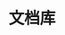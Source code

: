 ---
home: true
icon: home
title: 文档库
heroImage: /logo.svg
bgImage: https://theme-hope-assets.vuejs.press/bg/4-light.svg
bgImageDark: https://theme-hope-assets.vuejs.press/bg/4-dark.svg
bgImageStyle:
  background-attachment: fixed
heroText: 文档库
tagline: 一个程序员的个人文档库
actions:
  - text: 文档目录
    icon: lightbulb
    link: ./guide/
    type: primary

  - text: 个人博客
    icon: blog
    link: https://naijoug.github.io/blog

highlights:

# -------------------------------------------------

  - header: 👨🏻‍💻 程序员必备技能
    description: 
    image: /assets/image/advanced.svg
    bgImage: https://theme-hope-assets.vuejs.press/bg/6-light.svg
    bgImageDark: https://theme-hope-assets.vuejs.press/bg/6-dark.svg
    highlights:
      - title: 数据结构 + 算法
        icon: infinity
        details: 
        link: /programmer/core/

      - title: 操作系统
        icon: microchip
        details: 
        link: /programmer/system/

      - title: 网络知识
        icon: sitemap
        details: 
        link: /programmer/network/

# -------------------------------------------------

  - header: 编程知识
    description: 记录归档使用过的编程语言知识点和概念。
    image: /assets/image/blog.svg
    bgImage: https://theme-hope-assets.vuejs.press/bg/2-light.svg
    bgImageDark: https://theme-hope-assets.vuejs.press/bg/2-dark.svg
    bgImageStyle:
      background-repeat: repeat
      background-size: initial
    features:
      - title: 编程范式
        icon: hashtag
        details: 
        link: /programming/topic/paradigm.md

      - title: 编码规范
        icon: hashtag
        details:
        link: /programming/topic/code-style.md

      - title: 设计模式
        icon: hashtag
        details: 
        link: /programmming/topic/design-pattern.md

      - title: 内存管理
        icon: hashtag
        details: 
        link: /programming/topic/memory.md

      - title: 多线程
        icon: hashtag
        details: 
        link: /programming/topic/thread.md

      - title: 密码学
        icon: hashtag
        details: 
        link: /programming/topic/cryptology.md

# -------------------------------------------------

  - header: 前端
    image: /assets/image/layout.svg
    bgImage: https://theme-hope-assets.vuejs.press/bg/1-light.svg
    bgImageDark: https://theme-hope-assets.vuejs.press/bg/1-dark.svg
    highlights:
      - title: iOS
        icon: hashtag
        details: 
        link: /frontend/client/iOS/

      - title: Android
        icon: hashtag
        details: 
        link: /frontend/client/android/

      - title: Flutter
        icon: hashtag
        details: 
        link: /frontend/client/flutter/

      - title: HTML
        icon: hashtag
        details: 
        link: /frontend/web/html/

      - title: Vue
        icon: hashtag
        details: 
        link: /frontend/web/vue
      
      - title: React
        icon: hashtag
        details: 
        link: /frontend/web/react.md

# -------------------------------------------------

  - header: 后端
    image: /assets/image/features.svg
    bgImage: https://theme-hope-assets.vuejs.press/bg/5-light.svg
    bgImageDark: https://theme-hope-assets.vuejs.press/bg/5-dark.svg
    highlights:
      - title: 服务器
        icon: server
        details: 后端技术的基石
        link: /backend/server/

      - title: 数据库
        icon: database
        details: 程序的核心资源
        link: /backend/databse/
      
      - title: 服务框架
        icon: box-open
        details: 各显神通的服务
        link: /backend/service/
  
  # -------------------------------------------------

  - header: 热门技术
    description: 
    image: /assets/image/box.svg
    bgImage: https://theme-hope-assets.vuejs.press/bg/3-light.svg
    bgImageDark: https://theme-hope-assets.vuejs.press/bg/3-dark.svg
    highlights:
      - title: 人工智能
        icon: robot
        details: 
        link: /trending/ai/

      - title: 区块链
        icon: boxes-stacked
        details: 
        link: /trending/blockchain/

      - title: 其它技术
        icon: eye
        details: 
        link: /trending/topic/

---